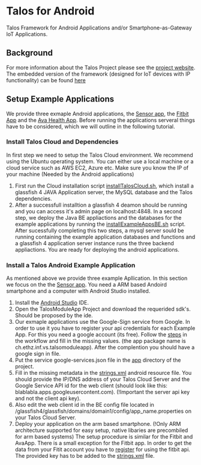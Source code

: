 # Talos for Android
Talos Framework for Android Applications and/or Smartphone-as-Gateway IoT Applications. 

## Background
For more information about the Talos Project please see the [project website](https://talos-crypto.github.io).
The embedded version of the framework (designed for IoT devices with IP functionality) can be found [here](https://github.com/Talos-crypto/Talos-Contiki)


## Setup Example Applications
We provide three exmaple Android applications, the [Sensor app](Talos-Android/TalosAndroid/TalosModuleApp/), the [Fitbit App](Talos-Android/TalosAndroid/TalosFitbitApp/) and the [Ava Health App](Talos-Android/TalosAndroid/TalosAvaApp/). Before running the applications serveral things have to be considered, which we will outline in the following tutorial.

### Install Talos Cloud and Dependencies
In first step we need to setup the Talos Cloud environment. We recommend using the Ubuntu operating system. You can either use a local machine or a cloud service such as AWS EC2, Azure etc. Make sure you know the IP of your machine (Needed by the Android applications) 
1. First run the Cloud installation script [installTalosCloud.sh](installTalosCloud.sh), which install a glassfish 4 JAVA Application server, the MySQL database and the Talos dependencies. 
2. After a successfull installtion a glassfish 4 deamon should be running and you can access it's admin page on localhost:4848. In a second step, we deploy the Java BE appliactions and the databases for the example applications by running the [installExampleAppsBE.sh](installExampleAppsBE.sh) script.
After sucessfully completing this two steps, a mysql server sould be running containing the example application databases and functions and a glassfish 4 application server instance runs the three backend appliactions. You are ready for deploying the android applications.

### Install a Talos Android Example Application
As mentioned above we provide three example Apllication. In this section we focus on the the [Sensor app](Talos-Android/TalosAndroid/TalosModuleApp/). You need a ARM based Andoird smartphone and a computer with Android Studio installed. 
1. Install the [Android Studio](https://developer.android.com/studio/index.html) IDE.
2. Open the TalosModuleApp Project and download the requerided sdk's. Should be proposed by the ide.
3. Our exmaple applications use the Google-Sign service from Google. In order to use it you have to register your api credentials for each Example App. For this you need a google account (its free). Follow the [steps](https://developers.google.com/mobile/add?platform=android&cntapi=signin&cntapp=Default%20Demo%20App&cntpkg=com.google.samples.quickstart.signin) in the workflow and fill in the missing values. (the app package name is ch.ethz.inf.vs.talsomoduleapp). After the complention you should have a google sign in file.
4. Put the service google-services.json file in the [app](Talos-Android/TalosAndroid/TalosModuleApp/app) directory of the project.
5. Fill in the missing metadata in the [strings.xml](Talos-Android/TalosAndroid/TalosModuleApp/app/src/main/res/values/strings.xml) android resource file. You should provide the IP/DNS address of your Talos Cloud Server and the Google Service API id for the web client (should look like this: blablabla.apps.googleusercontent.com). (!Important the server api key and not the client api key).
6. Also edit the web client id in the BE config file located in /glassfish4/glassfish/domains/domain1/config/app_name.properties on your Talos Cloud Server.
7. Deploy your application on the arm based smartphone. (!Only ARM architecture supported for easy setup, native libaries are precombiled for arm based systems)
The setup procedure is similar for the Fitbit and AvaApp. There is a small exception for the Fitbit app. In order to get the data from your Fitit account you have to [register](https://dev.fitbit.com/) for using the fitbit api. The provided key has to be added to the [strings.xml](Talos-Android/TalosAndroid/TalosFitbitApp/app/src/main/res/values/strings.xml) file.

